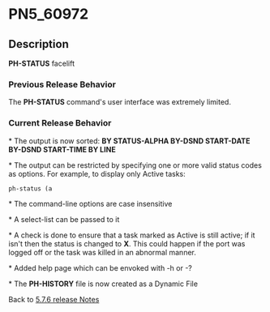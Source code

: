 # PN5_60972

<PageHeader />

## Description

**PH-STATUS** facelift

### Previous Release Behavior

The **PH-STATUS** command's user interface was extremely limited.

### Current Release Behavior

\* The output is now sorted: **BY STATUS-ALPHA BY-DSND START-DATE BY-DSND START-TIME BY LINE**

\* The output can be restricted by specifying one or more valid status codes as options. For example, to display only Active tasks:

```
ph-status (a
```

\* The command-line options are case insensitive

\* A select-list can be passed to it

\* A check is done to ensure that a task marked as Active is still active; if it isn't then the status is changed to **X**. This could happen if the port was logged off or the task was killed in an abnormal manner.

\* Added help page which can be envoked with -h or -?

\* The **PH-HISTORY** file is now created as a Dynamic File

Back to [5.7.6 release Notes](../jbase-5.7.6-release-notes/README.md)

